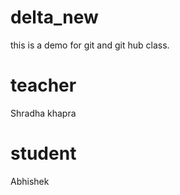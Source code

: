 # delta_new
this is a demo for git and git hub class.

# teacher
Shradha khapra

# student
Abhishek

